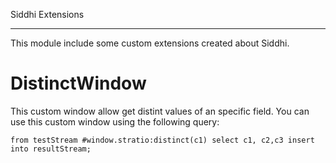 Siddhi Extensions
*****************

This module include some custom extensions created about Siddhi.
 
DistinctWindow
==============

This custom window allow get distint values of an specific field. You can use this custom window using the following 
query:

```
from testStream #window.stratio:distinct(c1) select c1, c2,c3 insert into resultStream;    
```




